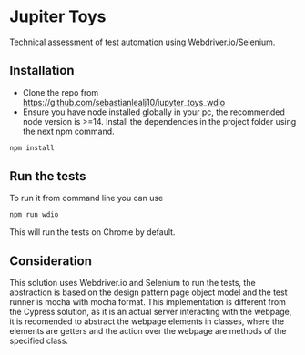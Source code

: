 # Jupiter Toys

Technical assessment of test automation using Webdriver.io/Selenium.

## Installation

- Clone the repo from https://github.com/sebastianlealj10/jupyter_toys_wdio
- Ensure you have node installed globally in your pc, the recommended node version is >=14. Install the dependencies in the project folder using the next npm command.
```bash
npm install
```
## Run the tests

To run it from command line you can use

```bash
npm run wdio
```
This will run the tests on Chrome by default.

## Consideration

This solution uses Webdriver.io and Selenium to run the tests, the abstraction is based on the design pattern page object model and the test runner is mocha with mocha format.
This implementation is different from the Cypress solution, as it is an actual server interacting with the webpage, it is recomended to abstract the webpage elements in classes, where the elements are getters and the action over the webpage are methods of the specified class.

